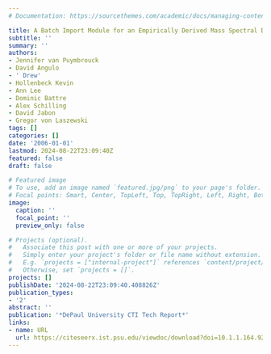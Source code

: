 ```yaml
---
# Documentation: https://sourcethemes.com/academic/docs/managing-content/

title: A Batch Import Module for an Empirically Derived Mass Spectral Database
subtitle: ''
summary: ''
authors:
- Jennifer van Puymbrouck
- David Angulo
- ' Drew'
- Hollenbeck Kevin
- Ann Lee
- Dominic Battre
- Alex Schilling
- David Jabon
- Gregor von Laszewski
tags: []
categories: []
date: '2006-01-01'
lastmod: 2024-08-22T23:09:40Z
featured: false
draft: false

# Featured image
# To use, add an image named `featured.jpg/png` to your page's folder.
# Focal points: Smart, Center, TopLeft, Top, TopRight, Left, Right, BottomLeft, Bottom, BottomRight.
image:
  caption: ''
  focal_point: ''
  preview_only: false

# Projects (optional).
#   Associate this post with one or more of your projects.
#   Simply enter your project's folder or file name without extension.
#   E.g. `projects = ["internal-project"]` references `content/project/deep-learning/index.md`.
#   Otherwise, set `projects = []`.
projects: []
publishDate: '2024-08-22T23:09:40.408826Z'
publication_types:
- '2'
abstract: ''
publication: '*DePaul University CTI Tech Report*'
links:
- name: URL
  url: https://citeseerx.ist.psu.edu/viewdoc/download?doi=10.1.1.164.9290&rep=rep1&type=pdf
---
```

